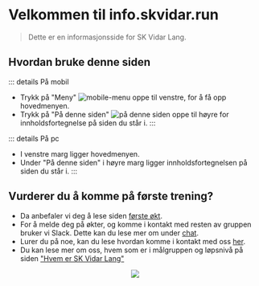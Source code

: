 # Velkommen til info.skvidar.run

> Dette er en informasjonsside for SK Vidar Lang.

## Hvordan bruke denne siden

::: details På mobil
* Trykk på "Meny" ![mobile-menu](/diverse/intro/mobile-menu.png) oppe til venstre, for å få opp hovedmenyen.
* Trykk på "På denne siden" ![på denne siden](/diverse/intro/pa-denne-siden.png) oppe til høyre for innholdsfortegnelse på siden du står i.
:::

::: details På pc
* I venstre marg ligger hovedmenyen.
* Under "På denne siden" i høyre marg ligger innholdsfortegnelsen på siden du står i. 
:::

## Vurderer du å komme på første trening?

* Da anbefaler vi deg å lese siden [første økt](/intro/forste-okt).
* For å melde deg på økter, og komme i kontakt med resten av gruppen bruker vi Slack. Dette kan du lese mer om under [chat](/diverse/chat).
* Lurer du på noe, kan du lese hvordan komme i kontakt med oss [her](/diverse/kontakt).
* Du kan lese mer om oss, hvem som er i målgruppen og løpsnivå på siden ["Hvem er SK Vidar Lang"](diverse/om-skv-lang)


<p align="center">
  <img src="/favicon.png" />
</p>